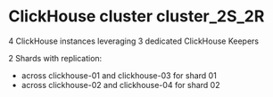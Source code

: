 # ClickHouse cluster cluster_2S_2R

4 ClickHouse instances leveraging 3 dedicated ClickHouse Keepers

2 Shards with replication:
- across clickhouse-01 and clickhouse-03 for shard 01
- across clickhouse-02 and clickhouse-04 for shard 02